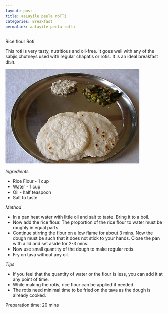 ```yaml
---
layout: post
title: aaLayile peeTa roTTi
categories: Breakfast
permalink: aalayile-peeta-rotti
---
```


Rice flour Roti

This roti is very tasty, nutritious and oil-free. It goes well with any of the sabjis,chutneys used with regular chapatis or rotis. It is an ideal breakfast dish.

<img src="/images/36t.jpg" style="height:300px;width:425px" />

_Ingredients_

* Rice Flour - 1 cup
* Water - 1 cup
* Oil - half teaspoon
* Salt to taste

_Method_

* In a pan heat water with little oil and salt to taste. Bring it to a boil.
* Now add the rice flour. The proportion of the rice flour to water must be roughly in equal parts.
* Continue stirring the flour on a low flame for about 3 mins. Now the dough must be such that it does not stick to your hands. Close the pan with a lid and set aside for 2-3 mins.
* Now use small quantity of the dough to make regular rotis.
* Fry on tava without any oil.

_Tips_

* If you feel that the quantity of water or the flour is less, you can add it at any point of time.
* While making the rotis, rice flour can be applied if needed.
* The rotis need minimal time to be fried on the tava as the dough is already cooked.

Preparation time: 20 mins
